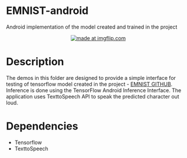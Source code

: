 # EMNIST-android
Android implementation of the model created and trained in the project

<div align = "center"><a href="https://imgflip.com/gif/2eb4ea"><img src="https://i.imgflip.com/2eb4ea.gif" title="made at imgflip.com"/></a></div>

# Description
The demos in this folder are designed to provide a simple interface for testing of tensorflow model created in the project - <a href="https://github.com/shubhammor0403/EMNIST">EMNIST GITHUB</a>. Inference is done using the TensorFlow Android Inference Interface. The application uses TexttoSpeech API to speak the predicted character out loud.

# Dependencies
<ul>
  <li>Tensorflow</li>
  <li>TexttoSpeech</li>
